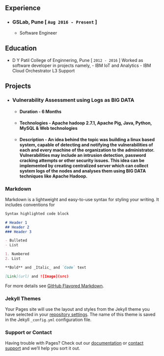 ## Experience

* ### GSLab, Pune [ ```Aug 2016 - Present``` ]
    - Software Engineer

## Education

* D Y Patil College of Enginnering, Pune [ ```2012 - 2016``` ]
    Worked as software developer in projects namely,
        - IBM IoT and Analytics
        - IBM Cloud Orchestrator L3 Support

## Projects

* ### Vulnerability Assessment using Logs as BIG DATA
    - #### Duration - 6 Months
    - #### Technologies - Apache hadoop 2.7.1, Apache Pig, Java, Python, MySQL & Web technologies
    - #### Description - An idea behind the topic was building a linux based system, capable of detecting and notifying the vulnerabilities of each and every machine of the organization to the administrator. Vulnerabilities may include an intrusion detection, password cracking attempts or other security issues. This idea can be implemented by creating centralized server which can collect system logs of the nodes and analyses them using BIG DATA techniques like Apache Hadoop.

### Markdown

Markdown is a lightweight and easy-to-use syntax for styling your writing. It includes conventions for

```markdown
Syntax highlighted code block

# Header 1
## Header 2
### Header 3

- Bulleted
- List

1. Numbered
2. List

**Bold** and _Italic_ and `Code` text

[Link](url) and ![Image](src)
```

For more details see [GitHub Flavored Markdown](https://guides.github.com/features/mastering-markdown/).

### Jekyll Themes

Your Pages site will use the layout and styles from the Jekyll theme you have selected in your [repository settings](https://github.com/abhishek-mane/test-repo/settings). The name of this theme is saved in the Jekyll `_config.yml` configuration file.

### Support or Contact

Having trouble with Pages? Check out our [documentation](https://help.github.com/categories/github-pages-basics/) or [contact support](https://github.com/contact) and we’ll help you sort it out.
